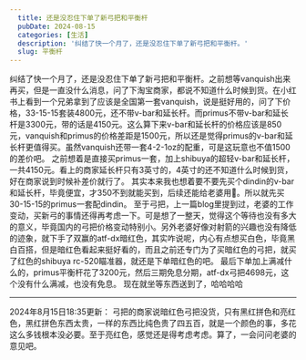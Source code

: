 ```yaml
---
  title: 还是没忍住下单了新弓把和平衡杆
  pubDate: 2024-08-15
  categories: [生活]
  description: '纠结了快一个月了，还是没忍住下单了新弓把和平衡杆。'
  slug: 平衡杆
---
```


纠结了快一个月了，还是没忍住下单了新弓把和平衡杆。之前想等vanquish出来再买，但是一直没什么消息，问了下淘宝商家，都说不知道什么时候到货。在小红书上看到一个兄弟拿到了应该是全国第一套vanquish，说是挺好用的，问了下价格，33-15-15套装4800元，还不带v-bar和延长杆。而primus不带v-bar和延长杆是3300元，带的话是4150元。这么算下来v-bar和延长杆的价格应该是850元，vanquish和primus的价格差距是1500元，所以还是觉得primus的v-bar和延长杆更值得买。虽然vanquish还带一套4-2-1oz的配重，可是这玩意也不值1500的差价吧。
之前想着是直接买primus一套，加上shibuya的超轻v-bar和延长杆，一共4150元。看上的商家延长杆只有3英寸的，4英寸的还不知道什么时候到货，好在商家说到时候补差价就行了。
其实本来我也想着要不要先买个dindin的v-bar和延长杆，毕竟便宜，才350不到就能买到，后续还能给老婆用🤣。所以就先买30-15-15的primus一套配dindin。
至于弓把，上一篇blog里提到过，老婆的工作变动，买新弓的事情还得再考虑一下。可是想了一整天，觉得这个等待也没有多大的意义，毕竟国内的弓把价格变动特别小。另外老婆好像对射箭的兴趣也没有降低的迹象，就下手了双赢的atf-dx暗红色，其实咋说呢，内心有点想买白色，毕竟黑白百搭，但是暗红色看起来挺好看的，而且之前还专门为了买暗红色的弓把，就买了红色的shibuya rc-520瞄准器，就还是下单暗红色的吧。
最后下单加上满减什么的，primus平衡杆花了3200元，然后三期免息分期，atf-dx弓把4698元，这个没有什么满减，也没有免息。
现在就坐等东西送到了，哈哈哈哈

---

2024年8月15日18:35更新：
弓把的商家说暗红色弓把没货，只有黑红拼色和亮红色，黑红拼色东西太贵，一样的东西比纯色贵了四五百，就是一个颜色的事，多花这么多钱根本没必要。至于亮红色，感觉还是得考虑考虑。算了，一会问问老婆的意见吧。

